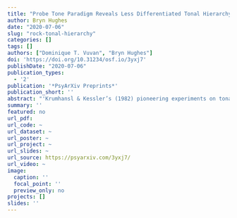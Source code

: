 ```yaml
---
title: "Probe Tone Paradigm Reveals Less Differentiated Tonal Hierarchy in Rock Music"
author: Bryn Hughes
date: "2020-07-06"
slug: "rock-tonal-hierarchy"
categories: []
tags: []
authors: ["Dominique T. Vuvan", "Bryn Hughes"]
doi: 'https://doi.org/10.31234/osf.io/3yxj7'
publishDate: "2020-07-06"
publication_types:
  - '2'
publication: '*PsyArXiv Preprints*'
publication_short: ''
abstract: "'Krumhansl & Kessler’s (1982) pioneering experiments on tonal hierarchies in Western music have long been considered the gold standard for researchers interested in the mental representation of musical pitch structure. The current experiment used the probe tone technique to investigate the tonal hierarchy in classical and rock music. As predicted, the observed profiles for these two styles were structurally similar, reflecting a shared underlying Western tonal structure. Most interestingly, however, the rock profile was significantly less differentiated than the classical profile, reflecting theoretical work that describes pitch organization in rock music as more permissive and less hierarchical than in classical music. These results contradict the assumption that music from the common-practice era is representative of all Western musics, and challenges music cognition researchers to be more thoughtful when choosing stimuli and models of pitch structure for their experiments.'"
summary: ''
featured: no
url_pdf: 
url_code: ~
url_dataset: ~
url_poster: ~
url_project: ~
url_slides: ~
url_source: https://psyarxiv.com/3yxj7/
url_video: ~
image:
  caption: ''
  focal_point: ''
  preview_only: no
projects: []
slides: ''
---
```

